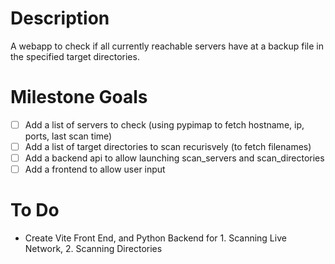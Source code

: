 # Description

A webapp to check if all currently reachable servers have at a backup file in the specified target directories.

# Milestone Goals

- [ ] Add a list of servers to check (using pypimap to fetch hostname, ip, ports, last scan time)
- [ ] Add a list of target directories to scan recurisvely (to fetch filenames)
- [ ] Add a backend api to allow launching scan_servers and scan_directories
- [ ] Add a frontend to allow user input

# To Do

* Create Vite Front End, and Python Backend for 1. Scanning Live Network, 2. Scanning Directories